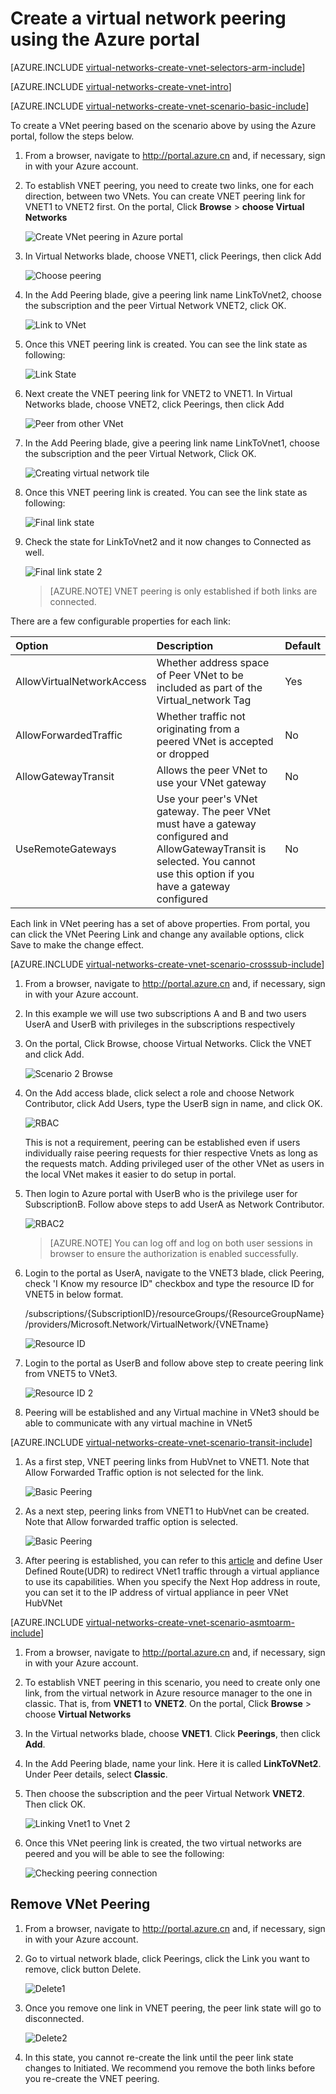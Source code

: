 <properties
    pageTitle="Create VNet Peering using the Azure portal | Azure"
    description="Learn how to create a virtual network using the Azure portal in Resource Manager."
    services="virtual-network"
    documentationcenter=""
    author="NarayanAnnamalai"
    manager="jefco"
    editor=""
    tags="azure-resource-manager" />
<tags
    ms.assetid="026bca75-2946-4c03-b4f6-9f3c5809c69a"
    ms.service="virtual-network"
    ms.devlang="na"
    ms.topic="article"
    ms.tgt_pltfrm="na"
    ms.workload="infrastructure-services"
    ms.date="09/14/2016"
    wacn.date=""
    ms.author="narayanannamalai;annahar" />

# Create a virtual network peering using the Azure portal
[AZURE.INCLUDE [virtual-networks-create-vnet-selectors-arm-include](../../includes/virtual-networks-create-vnetpeering-selectors-arm-include.md)]

[AZURE.INCLUDE [virtual-networks-create-vnet-intro](../../includes/virtual-networks-create-vnetpeering-intro-include.md)]

[AZURE.INCLUDE [virtual-networks-create-vnet-scenario-basic-include](../../includes/virtual-networks-create-vnetpeering-scenario-basic-include.md)]

To create a VNet peering based on the scenario above by using the Azure portal, follow the steps below.

1. From a browser, navigate to http://portal.azure.cn and, if necessary, sign in with your Azure account.
2. To establish VNET peering, you need to create two links, one for each direction, between two VNets. You can create VNET peering link for VNET1 to VNET2 first. On the portal,
   Click **Browse** > **choose Virtual Networks**
   
    ![Create VNet peering in Azure portal](./media/virtual-networks-create-vnetpeering-arm-portal/figure01.png)
3. In Virtual Networks blade, choose VNET1, click Peerings, then click Add
   
    ![Choose peering](./media/virtual-networks-create-vnetpeering-arm-portal/figure02.png)
4. In the Add Peering blade, give a peering link name LinkToVnet2, choose the subscription and the peer Virtual Network VNET2, click OK.
   
    ![Link to VNet](./media/virtual-networks-create-vnetpeering-arm-portal/figure03.png)
5. Once this VNET peering link is created. You can see the link state as following:
   
    ![Link State](./media/virtual-networks-create-vnetpeering-arm-portal/figure04.png)
6. Next create the VNET peering link for VNET2 to VNET1. In Virtual Networks blade, choose VNET2, click Peerings, then click Add
   
    ![Peer from other VNet](./media/virtual-networks-create-vnetpeering-arm-portal/figure05.png)
7. In the Add Peering blade, give a peering link name LinkToVnet1, choose the subscription and the peer Virtual Network, Click OK.
   
    ![Creating virtual network tile](./media/virtual-networks-create-vnetpeering-arm-portal/figure06.png)
8. Once this VNET peering link is created. You can see the link state as following:
   
    ![Final link state](./media/virtual-networks-create-vnetpeering-arm-portal/figure07.png)
9. Check the state for LinkToVnet2 and it now changes to Connected as well.  
   
    ![Final link state 2](./media/virtual-networks-create-vnetpeering-arm-portal/figure08.png)
   
   > [AZURE.NOTE]
   > VNET peering is only established if both links are connected.
   > 
   > 

There are a few configurable properties for each link:

| Option | Description | Default |
|:--- |:--- |:--- |
| AllowVirtualNetworkAccess |Whether address space of Peer VNet to be included as part of the Virtual_network Tag |Yes |
| AllowForwardedTraffic |Whether traffic not originating from a peered VNet is accepted or dropped |No |
| AllowGatewayTransit |Allows the peer VNet to use your VNet gateway |No |
| UseRemoteGateways |Use your peer's VNet gateway. The peer VNet must have a gateway configured and AllowGatewayTransit is selected. You cannot use this option if you have a gateway configured |No |

Each link in VNet peering has a set of above properties. From portal, you can click the VNet Peering Link and change any available options, click Save to make the change effect.

[AZURE.INCLUDE [virtual-networks-create-vnet-scenario-crosssub-include](../../includes/virtual-networks-create-vnetpeering-scenario-crosssub-include.md)]

1. From a browser, navigate to http://portal.azure.cn and, if necessary, sign in with your Azure account.
2. In this example we will use two subscriptions A and B and two users UserA and UserB with privileges in the subscriptions respectively
3. On the portal, Click Browse, choose Virtual Networks. Click the VNET and click Add.
   
    ![Scenario 2 Browse](./media/virtual-networks-create-vnetpeering-arm-portal/figure09.png)
4. On the Add access blade, click select a role and choose Network Contributor, click Add Users, type the UserB sign in name, and click OK.
   
    ![RBAC](./media/virtual-networks-create-vnetpeering-arm-portal/figure10.png)
   
    This is not a requirement, peering can be established even if users individually raise peering requests for thier respective Vnets as long as the requests match. Adding privileged user of the other VNet as users in the local VNet makes it easier to do setup in portal.
5. Then login to Azure portal with UserB who is the privilege user for SubscriptionB. Follow above steps to add UserA as Network Contributor.
   
    ![RBAC2](./media/virtual-networks-create-vnetpeering-arm-portal/figure11.png)
   
   > [AZURE.NOTE]
   > You can log off and log on both user sessions in browser to ensure the authorization is enabled successfully.
   > 
   > 
6. Login to the portal as UserA, navigate to the VNET3 blade, click Peering, check 'I Know my resource ID" checkbox and type the resource ID for VNET5 in below format.
   
    /subscriptions/{SubscriptionID}/resourceGroups/{ResourceGroupName}/providers/Microsoft.Network/VirtualNetwork/{VNETname}
   
    ![Resource ID](./media/virtual-networks-create-vnetpeering-arm-portal/figure12.png)
7. Login to the portal as UserB and follow above step to create peering link from VNET5 to VNet3.
   
    ![Resource ID 2](./media/virtual-networks-create-vnetpeering-arm-portal/figure13.png)
8. Peering will be established and any Virtual machine in VNet3 should be able to communicate with any virtual machine in VNet5

[AZURE.INCLUDE [virtual-networks-create-vnet-scenario-transit-include](../../includes/virtual-networks-create-vnetpeering-scenario-transit-include.md)]

1. As a first step, VNET peering links from HubVnet to VNET1. Note that Allow Forwarded Traffic option is not selected for the link.
   
    ![Basic Peering](./media/virtual-networks-create-vnetpeering-arm-portal/figure14.png)
2. As a next step, peering links from VNET1 to HubVnet can be created. Note that Allow forwarded traffic option is selected.
   
    ![Basic Peering](./media/virtual-networks-create-vnetpeering-arm-portal/figure15a.png)
3. After peering is established, you can refer to this [article](/documentation/articles/virtual-network-create-udr-arm-ps/) and define User Defined Route(UDR) to redirect VNet1 traffic through a virtual appliance to use its capabilities. When you specify the Next Hop address in route, you can set it to the IP address of virtual appliance in peer VNet HubVNet

[AZURE.INCLUDE [virtual-networks-create-vnet-scenario-asmtoarm-include](../../includes/virtual-networks-create-vnetpeering-scenario-asmtoarm-include.md)]

1. From a browser, navigate to http://portal.azure.cn and, if necessary, sign in with your Azure account.
2. To establish VNET peering in this scenario, you need to create only one link, from the virtual network in Azure resource manager to the one in classic. That is, from **VNET1** to **VNET2**. On the portal, Click **Browse** > choose **Virtual Networks**
3. In the Virtual networks blade, choose **VNET1**. Click **Peerings**, then click **Add**.
4. In the Add Peering blade, name your link. Here it is called **LinkToVNet2**. Under Peer details, select **Classic**.
5. Then choose the subscription and the peer Virtual Network **VNET2**. Then click OK.
   
    ![Linking Vnet1 to Vnet 2](./media/virtual-networks-create-vnetpeering-arm-portal/figure18.png)
6. Once this VNet peering link is created, the two virtual networks are peered and you will be able to see the following:
   
    ![Checking peering connection](./media/virtual-networks-create-vnetpeering-arm-portal/figure19.png)

## Remove VNet Peering
1. From a browser, navigate to http://portal.azure.cn and, if necessary, sign in with your Azure account.
2. Go to virtual network blade, click Peerings, click the Link you want to remove, click button Delete.
   
   ![Delete1](./media/virtual-networks-create-vnetpeering-arm-portal/figure15.png)
3. Once you remove one link in VNET peering, the  peer link state will go to disconnected.
   
    ![Delete2](./media/virtual-networks-create-vnetpeering-arm-portal/figure16.png)
4. In this state, you cannot re-create the link until the peer link state changes to Initiated. We recommend you remove the both links before you re-create the VNET peering.

